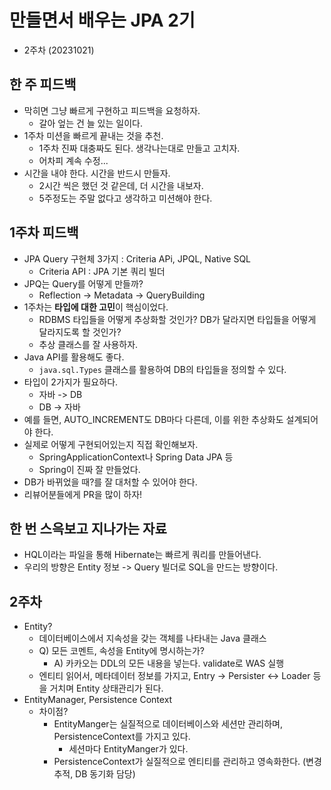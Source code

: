 # 만들면서 배우는 JPA 2기
- 2주차 (20231021)

## 한 주 피드백
- 막히면 그냥 빠르게 구현하고 피드백을 요청하자.
  - 갈아 엎는 건 늘 있는 일이다.
- 1주차 미션을 빠르게 끝내는 것을 추천.
  - 1주차 진짜 대충짜도 된다. 생각나는대로 만들고 고치자.
  - 어차피 계속 수정...
- 시간을 내야 한다. 시간을 반드시 만들자.
  - 2시간 씩은 했던 것 같은데, 더 시간을 내보자.
  - 5주정도는 주말 없다고 생각하고 미션해야 한다.

## 1주차 피드백
- JPA Query 구현체 3가지 : Criteria APi, JPQL, Native SQL
  - Criteria API : JPA 기본 쿼리 빌더
- JPQ는 Query를 어떻게 만들까?
  - Reflection -> Metadata -> QueryBuilding
- 1주차는 **타입에 대한 고민**이 핵심이었다.
  - RDBMS 타입들을 어떻게 추상화할 것인가? DB가 달라지면 타입들을 어떻게 달라지도록 할 것인가?
  - 추상 클래스를 잘 사용하자.
- Java API를 활용해도 좋다.
  - ```java.sql.Types``` 클래스를 활용하여 DB의 타입들을 정의할 수 있다.
- 타입이 2가지가 필요하다.
  - 자바 -> DB
  - DB -> 자바
- 예를 들면, AUTO_INCREMENT도 DB마다 다른데, 이를 위한 추상화도 설계되어야 한다.
- 실제로 어떻게 구현되어있는지 직접 확인해보자.
  - SpringApplicationContext나 Spring Data JPA 등
  - Spring이 진짜 잘 만들었다.
- DB가 바뀌었을 때?를 잘 대처할 수 있어야 한다.
- 리뷰어분들에게 PR을 많이 하자!

## 한 번 스윽보고 지나가는 자료
- HQL이라는 파일을 통해 Hibernate는 빠르게 쿼리를 만들어낸다.
- 우리의 방향은 Entity 정보 -> Query 빌더로 SQL을 만드는 방향이다.

## 2주차
- Entity?
  - 데이터베이스에서 지속성을 갖는 객체를 나타내는 Java 클래스
  - Q) 모든 코멘트, 속성을 Entity에 명시하는가?
    - A) 카카오는 DDL의 모든 내용을 넣는다. validate로 WAS 실행
  - 엔티티 읽어서, 메타데이터 정보를 가지고, Entry -> Persister <-> Loader 등을 거치며 Entity 상태관리가 된다.
- EntityManager, Persistence Context
  - 차이점?
    - EntityManger는 실질적으로 데이터베이스와 세션만 관리하며, PersistenceContext를 가지고 있다.
      - 세션마다 EntityManger가 있다.
    - PersistenceContext가 실질적으로 엔티티를 관리하고 영속화한다. (변경 추적, DB 동기화 담당)
